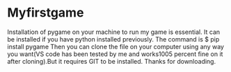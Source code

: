 # Myfirstgame
Installation of pygame on your machine to run my game is essential. It can be installed if you have python installed previously.
The command is 
$ pip install pygame
Then you can clone the file on your computer using any way you want(VS code has been tested by me and works1005 percent fine on it after cloning).But it requires GIT to be installed.
Thanks for downloading.

